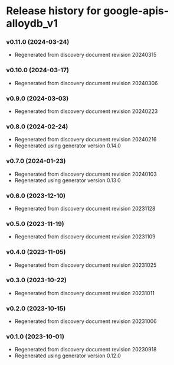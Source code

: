 # Release history for google-apis-alloydb_v1

### v0.11.0 (2024-03-24)

* Regenerated from discovery document revision 20240315

### v0.10.0 (2024-03-17)

* Regenerated from discovery document revision 20240306

### v0.9.0 (2024-03-03)

* Regenerated from discovery document revision 20240223

### v0.8.0 (2024-02-24)

* Regenerated from discovery document revision 20240216
* Regenerated using generator version 0.14.0

### v0.7.0 (2024-01-23)

* Regenerated from discovery document revision 20240103
* Regenerated using generator version 0.13.0

### v0.6.0 (2023-12-10)

* Regenerated from discovery document revision 20231128

### v0.5.0 (2023-11-19)

* Regenerated from discovery document revision 20231109

### v0.4.0 (2023-11-05)

* Regenerated from discovery document revision 20231025

### v0.3.0 (2023-10-22)

* Regenerated from discovery document revision 20231011

### v0.2.0 (2023-10-15)

* Regenerated from discovery document revision 20231006

### v0.1.0 (2023-10-01)

* Regenerated from discovery document revision 20230918
* Regenerated using generator version 0.12.0

